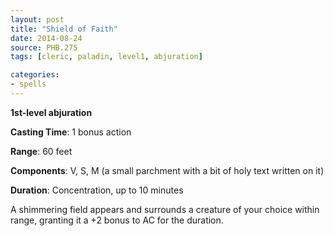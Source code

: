 ```yaml
---
layout: post
title: "Shield of Faith"
date: 2014-08-24
source: PHB.275
tags: [cleric, paladin, level1, abjuration]

categories:
- spells
---
```


**1st-level abjuration**

**Casting Time**: 1 bonus action

**Range**: 60 feet

**Components**: V, S, M (a small parchment with a bit of holy text written on it)

**Duration**: Concentration, up to 10 minutes

A shimmering field appears and surrounds a creature of your choice within range, granting it a +2 bonus to AC for the duration.
